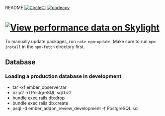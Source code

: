 README [![CircleCI](https://circleci.com/gh/emberobserver/server.svg?style=svg)](https://circleci.com/gh/emberobserver/server) [![codecov](https://codecov.io/gh/emberobserver/server/branch/master/graph/badge.svg)](https://codecov.io/gh/emberobserver/server)

[![View performance data on Skylight](https://badges.skylight.io/status/NOOYkniWkQWj.svg)](https://oss.skylight.io/app/applications/NOOYkniWkQWj)
======
To manually update packages, run `rake npm:update`.  Make sure to run `npm install` in the `npm-fetch` directory first.

## Database

### Loading a production database in development

* tar -xf ember_observer.tar
* bzip2 -d PostgreSQL.sql.bz2
* bundle exec rails db:drop
* bundle exec rails db:create
* psql -d ember_addon_review_development -f PostgreSQL.sql
